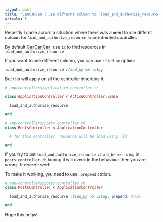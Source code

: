 ```yaml
---
layout: post
title: "CanCanCan : Use differnt column to `load_and_authorize_resource` in inherited controllers"
article: 5
---
```


Recently I came across a situation where there was a need to use differnt column for `load_and_authorize_resource` in an inherited controller.

By default [CanCanCan](https://github.com/CanCanCommunity/cancancan), use `id` to find resources in `load_and_authorize_resource`

If you want to use different column, you can use `:find_by` option:

```ruby
load_and_authorize_resource :find_by => :slug
```

But this will apply on all the controller inheriting it.

```ruby
# app/controllers/application_controller.rb

class ApplicationController < ActionController::Base

  load_and_authorize_resource

end
```

```ruby
# app/controllers/posts_controller.rb
class PostsController < ApplicationController

  # for this controller, resource will be load using `id` 

end
```

If you try to put `load_and_authorize_resource :find_by => :slug` in `posts_controller.rb` hoping it will override the behaviour then you are wrong. It doesn't work.

To make it working, you need to use `:prepend` option.


```ruby
# app/controllers/posts_controller.rb
class PostsController < ApplicationController

  load_and_authorize_resource :find_by => :slug, prepend: true

end
```

Hope this helps!
